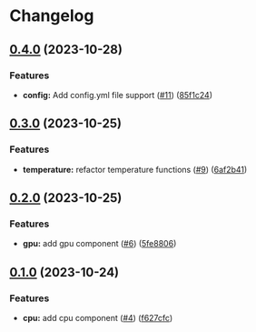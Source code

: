 # Changelog

## [0.4.0](https://github.com/freddiehaddad/swaybar/compare/v0.3.0...v0.4.0) (2023-10-28)


### Features

* **config:** Add config.yml file support ([#11](https://github.com/freddiehaddad/swaybar/issues/11)) ([85f1c24](https://github.com/freddiehaddad/swaybar/commit/85f1c24b7f17c6795248479d7d79696e206d9008))

## [0.3.0](https://github.com/freddiehaddad/swaybar/compare/v0.2.0...v0.3.0) (2023-10-25)


### Features

* **temperature:** refactor temperature functions ([#9](https://github.com/freddiehaddad/swaybar/issues/9)) ([6af2b41](https://github.com/freddiehaddad/swaybar/commit/6af2b41f955b1c6c4baf79b579cf3bc05db3d461))

## [0.2.0](https://github.com/freddiehaddad/swaybar/compare/v0.1.0...v0.2.0) (2023-10-25)


### Features

* **gpu:** add gpu component ([#6](https://github.com/freddiehaddad/swaybar/issues/6)) ([5fe8806](https://github.com/freddiehaddad/swaybar/commit/5fe8806a4e5783f8bc51c5e3d4b5641973149e0f))

## [0.1.0](https://github.com/freddiehaddad/swaybar/compare/v0.0.1...v0.1.0) (2023-10-24)


### Features

* **cpu:** add cpu component ([#4](https://github.com/freddiehaddad/swaybar/issues/4)) ([f627cfc](https://github.com/freddiehaddad/swaybar/commit/f627cfcb23a8df0c85b77c60d6924b85a3acc6e0))
